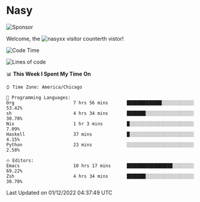 # Nasy

<!--
<p align="center">
<img height="200" src="https://github-readme-stats.vercel.app/api?username=nasyxx&count_private=true&show_icons=true&theme=dracula&include_all_commits=true"/>
<img height="200" src="https://github-readme-stats.vercel.app/api/top-langs/?username=nasyxx&theme=dracula&hide=html,jupyter+notebook&count_private=true&show_icons=true"/>
</p>

  
----------------
-->

![Sponsor](https://img.shields.io/static/v1.svg?label=Sponsor&message=%E2%9D%A4&logo=GitHub&style=flat&color=pink)
 
Welcome, the ![nasyxx visitor counter](https://count.getloli.com/get/@nasyxx?theme=rule34)th vistor!
 
<!--START_SECTION:waka-->
![Code Time](http://img.shields.io/badge/Code%20Time-2%2C877%20hrs%2036%20mins-blue)

![Lines of code](https://img.shields.io/badge/From%20Hello%20World%20I%27ve%20Written-5%20Million%20lines%20of%20code-blue)

📊 **This Week I Spent My Time On** 

```text
⌚︎ Time Zone: America/Chicago

💬 Programming Languages: 
Org                      7 hrs 56 mins       █████████████░░░░░░░░░░░░   53.42% 
sh                       4 hrs 34 mins       ███████░░░░░░░░░░░░░░░░░░   30.78% 
Nix                      1 hr 3 mins         █░░░░░░░░░░░░░░░░░░░░░░░░   7.09% 
Haskell                  37 mins             █░░░░░░░░░░░░░░░░░░░░░░░░   4.15% 
Python                   23 mins             ░░░░░░░░░░░░░░░░░░░░░░░░░   2.58%

🔥 Editors: 
Emacs                    10 hrs 17 mins      █████████████████░░░░░░░░   69.22% 
Zsh                      4 hrs 34 mins       ███████░░░░░░░░░░░░░░░░░░   30.78%

```


 Last Updated on 01/12/2022 04:37:49 UTC
<!--END_SECTION:waka-->

<!-- ![visitors](https://visitor-badge.laobi.icu/badge?page_id=nasyxx.nasyxx) -->
